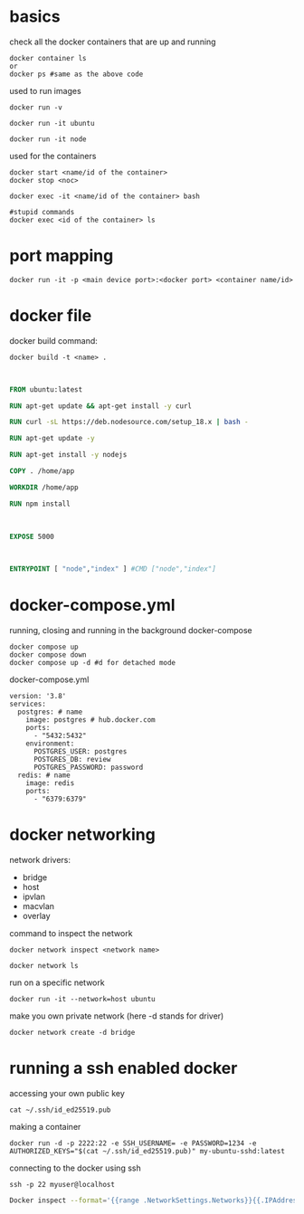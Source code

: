 # basics

check all the docker containers that are up and running
```
docker container ls 
or
docker ps #same as the above code
```
used to run images
```cli
docker run -v

docker run -it ubuntu

docker run -it node
```

used for the containers
```
docker start <name/id of the container>
docker stop <noc>

docker exec -it <name/id of the container> bash

#stupid commands
docker exec <id of the container> ls
```
# port mapping
```
docker run -it -p <main device port>:<docker port> <container name/id>
```

# docker file

docker build command:
```
docker build -t <name> .
```

```Dockerfile
  

FROM ubuntu:latest

RUN apt-get update && apt-get install -y curl

RUN curl -sL https://deb.nodesource.com/setup_18.x | bash -

RUN apt-get update -y

RUN apt-get install -y nodejs

COPY . /home/app

WORKDIR /home/app

RUN npm install

  

EXPOSE 5000

  

ENTRYPOINT [ "node","index" ] #CMD ["node","index"]
```
# docker-compose.yml

running, closing and running in the background docker-compose
```
docker compose up
docker compose down 
docker compose up -d #d for detached mode
```

docker-compose.yml
```
version: '3.8'
services:
  postgres: # name
    image: postgres # hub.docker.com
    ports:
      - "5432:5432"
    environment:
      POSTGRES_USER: postgres
      POSTGRES_DB: review
      POSTGRES_PASSWORD: password
  redis: # name
    image: redis
    ports:
      - "6379:6379"

```
# docker networking
network drivers:
- bridge
- host
- ipvlan
- macvlan
- overlay

command to inspect the network
```
docker network inspect <network name>

docker network ls
```

run on a specific network
```
docker run -it --network=host ubuntu
```
make you own private network (here -d stands for driver)
```
docker network create -d bridge 
```

# running a ssh enabled docker
accessing your own public key

```
cat ~/.ssh/id_ed25519.pub
```
making a container
```
docker run -d -p 2222:22 -e SSH_USERNAME= -e PASSWORD=1234 -e AUTHORIZED_KEYS="$(cat ~/.ssh/id_ed25519.pub)" my-ubuntu-sshd:latest
```
connecting to the docker using ssh
```
ssh -p 22 myuser@localhost
```

```bash
Docker inspect --format='{{range .NetworkSettings.Networks}}{{.IPAddress}}{{end}}' sad_villani
```


